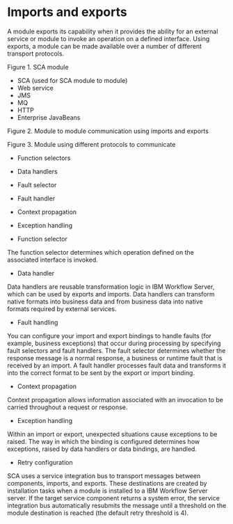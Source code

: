 <!-- image -->

# Imports and exports

A module exports its capability when it provides the ability for an external service or module to
invoke an operation on a defined interface. Using exports, a module can be made available over a
number of different transport protocols.

Figure 1. SCA module

<!-- image -->

- SCA (used for SCA module to module)
- Web service
- JMS
- MQ
- HTTP
- Enterprise JavaBeans

Figure 2. Module to module communication using imports and exports

<!-- image -->

Figure 3. Module using different protocols to communicate

<!-- image -->

- Function selectors
- Data handlers
- Fault selector
- Fault handler
- Context propagation
- Exception handling

- Function selector

The function selector determines which operation defined on the associated interface is invoked.
- Data handler

Data handlers are reusable transformation logic in IBM Workflow Server, which can be used by exports and imports. Data handlers can transform native formats into business data and from business data into native formats required by external services.
- Fault handling

You can configure your import and export bindings to handle faults (for example, business exceptions) that occur during processing by specifying fault selectors and fault handlers. The fault selector determines whether the response message is a normal response, a business or runtime fault that is received by an import. A fault handler processes fault data and transforms it into the correct format to be sent by the export or import binding.
- Context propagation

Context propagation allows information associated with an invocation to be carried throughout a request or response.
- Exception handling

Within an import or export, unexpected situations cause exceptions to be raised. The way in which the binding is configured determines how exceptions, raised by data handlers or data bindings, are handled.
- Retry configuration

SCA uses a service integration bus to transport messages between components, imports, and exports. These destinations are created by installation tasks when a module is installed to a IBM Workflow Server server. If the target service component returns a system error, the service integration bus automatically resubmits the message until a threshold on the module destination is reached (the default retry threshold is 4).

<!-- image -->